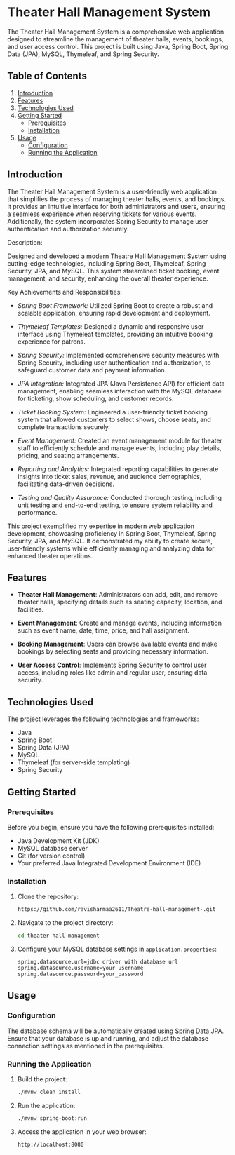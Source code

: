 

# Theater Hall Management System

The Theater Hall Management System is a comprehensive web application designed to streamline the management of theater halls, events, bookings, and user access control. This project is built using Java, Spring Boot, Spring Data (JPA), MySQL, Thymeleaf, and Spring Security.

## Table of Contents

1. [Introduction](#introduction)
2. [Features](#features)
3. [Technologies Used](#technologies-used)
4. [Getting Started](#getting-started)
   - [Prerequisites](#prerequisites)
   - [Installation](#installation)
5. [Usage](#usage)
   - [Configuration](#configuration)
   - [Running the Application](#running-the-application)


## Introduction

The Theater Hall Management System is a user-friendly web application that simplifies the process of managing theater halls, events, and bookings. It provides an intuitive interface for both administrators and users, ensuring a seamless experience when reserving tickets for various events. Additionally, the system incorporates Spring Security to manage user authentication and authorization securely.

Description:

Designed and developed a modern Theatre Hall Management System using cutting-edge technologies, including Spring Boot, Thymeleaf, Spring Security, JPA, and MySQL. This system streamlined ticket booking, event management, and security, enhancing the overall theater experience.

Key Achievements and Responsibilities:

- *Spring Boot Framework:* Utilized Spring Boot to create a robust and scalable application, ensuring rapid development and deployment.

- *Thymeleaf Templates:* Designed a dynamic and responsive user interface using Thymeleaf templates, providing an intuitive booking experience for patrons.

- *Spring Security:* Implemented comprehensive security measures with Spring Security, including user authentication and authorization, to safeguard customer data and payment information.

- *JPA Integration:* Integrated JPA (Java Persistence API) for efficient data management, enabling seamless interaction with the MySQL database for ticketing, show scheduling, and customer records.

- *Ticket Booking System:* Engineered a user-friendly ticket booking system that allowed customers to select shows, choose seats, and complete transactions securely.

- *Event Management:* Created an event management module for theater staff to efficiently schedule and manage events, including play details, pricing, and seating arrangements.

- *Reporting and Analytics:* Integrated reporting capabilities to generate insights into ticket sales, revenue, and audience demographics, facilitating data-driven decisions.

- *Testing and Quality Assurance:* Conducted thorough testing, including unit testing and end-to-end testing, to ensure system reliability and performance.

This project exemplified my expertise in modern web application development, showcasing proficiency in Spring Boot, Thymeleaf, Spring Security, JPA, and MySQL. It demonstrated my ability to create secure, user-friendly systems while efficiently managing and analyzing data for enhanced theater operations.

## Features

- **Theater Hall Management**: Administrators can add, edit, and remove theater halls, specifying details such as seating capacity, location, and facilities.

- **Event Management**: Create and manage events, including information such as event name, date, time, price, and hall assignment.

- **Booking Management**: Users can browse available events and make bookings by selecting seats and providing necessary information.

- **User Access Control**: Implements Spring Security to control user access, including roles like admin and regular user, ensuring data security.

## Technologies Used

The project leverages the following technologies and frameworks:

- Java
- Spring Boot
- Spring Data (JPA)
- MySQL
- Thymeleaf (for server-side templating)
- Spring Security

## Getting Started

### Prerequisites

Before you begin, ensure you have the following prerequisites installed:

- Java Development Kit (JDK) 
- MySQL database server
- Git (for version control)
- Your preferred Java Integrated Development Environment (IDE)

### Installation

1. Clone the repository:

   ```bash
   https://github.com/ravisharmaa2611/Theatre-hall-management-.git
   ```

2. Navigate to the project directory:

   ```bash
   cd theater-hall-management
   ```

3. Configure your MySQL database settings in `application.properties`:

   ```properties
   spring.datasource.url=jdbc driver with database url
   spring.datasource.username=your_username
   spring.datasource.password=your_password
   ```

## Usage

### Configuration

The database schema will be automatically created using Spring Data JPA. Ensure that your database is up and running, and adjust the database connection settings as mentioned in the prerequisites.

### Running the Application

1. Build the project:

   ```bash
   ./mvnw clean install
   ```

2. Run the application:

   ```bash
   ./mvnw spring-boot:run
   ```

3. Access the application in your web browser:

   ```
   http://localhost:8080
   ```


